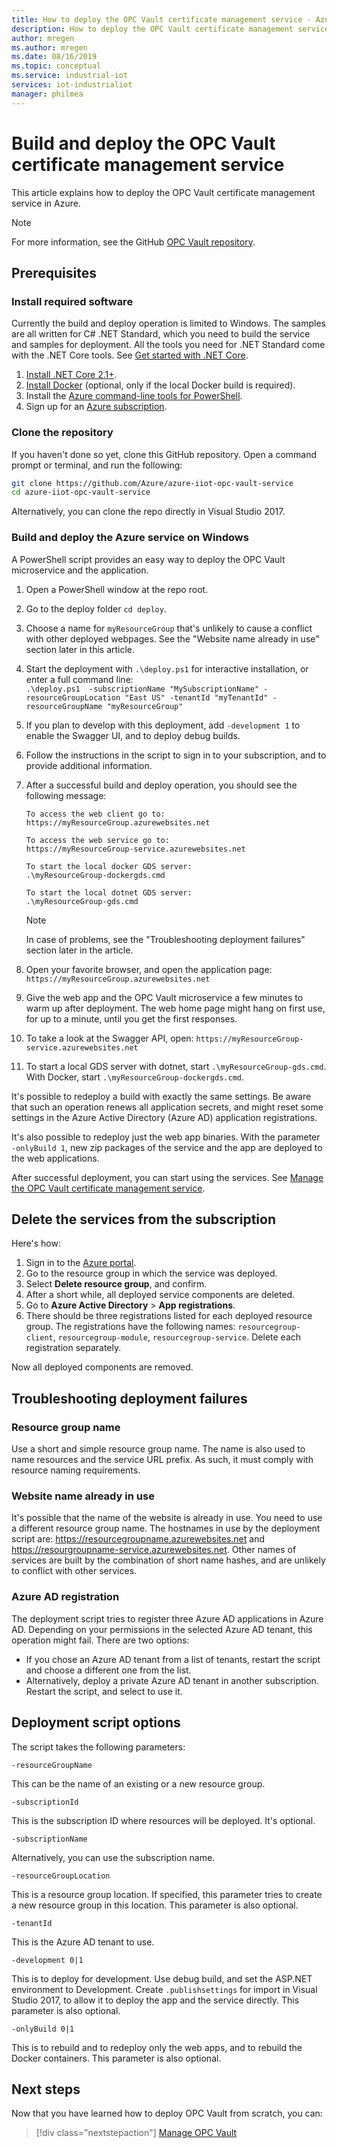 ```yaml
---
title: How to deploy the OPC Vault certificate management service - Azure | Microsoft Docs
description: How to deploy the OPC Vault certificate management service from scratch.
author: mregen
ms.author: mregen
ms.date: 08/16/2019
ms.topic: conceptual
ms.service: industrial-iot
services: iot-industrialiot
manager: philmea
---
```


# Build and deploy the OPC Vault certificate management service

This article explains how to deploy the OPC Vault certificate management service in Azure.

> [!NOTE]
> For more information, see the GitHub [OPC Vault repository](https://github.com/Azure/azure-iiot-opc-vault-service).

## Prerequisites

### Install required software

Currently the build and deploy operation is limited to Windows.
The samples are all written for C# .NET Standard, which you need to build the service and samples for deployment.
All the tools you need for .NET Standard come with the .NET Core tools. See [Get started with .NET Core](https://docs.microsoft.com/dotnet/articles/core/getting-started).

1. [Install .NET Core 2.1+][dotnet-install].
2. [Install Docker][docker-url] (optional, only if the local Docker build is required).
4. Install the [Azure command-line tools for PowerShell][powershell-install].
5. Sign up for an [Azure subscription][azure-free].

### Clone the repository

If you haven't done so yet, clone this GitHub repository. Open a command prompt or terminal, and run the following:

```bash
git clone https://github.com/Azure/azure-iiot-opc-vault-service
cd azure-iiot-opc-vault-service 
```

Alternatively, you can clone the repo directly in Visual Studio 2017.

### Build and deploy the Azure service on Windows

A PowerShell script provides an easy way to deploy the OPC Vault microservice and the application.

1. Open a PowerShell window at the repo root. 
3. Go to the deploy folder `cd deploy`.
3. Choose a name for `myResourceGroup` that's unlikely to cause a conflict with other deployed webpages. See the "Website name already in use" section later in this article.
5. Start the deployment with `.\deploy.ps1` for interactive installation, or enter a full command line:  
`.\deploy.ps1  -subscriptionName "MySubscriptionName" -resourceGroupLocation "East US" -tenantId "myTenantId" -resourceGroupName "myResourceGroup"`
7. If you plan to develop with this deployment, add `-development 1` to enable the Swagger UI, and to deploy debug builds.
6. Follow the instructions in the script to sign in to your subscription, and to provide additional information.
9. After a successful build and deploy operation, you should see the following message:
   ```
   To access the web client go to:
   https://myResourceGroup.azurewebsites.net

   To access the web service go to:
   https://myResourceGroup-service.azurewebsites.net

   To start the local docker GDS server:
   .\myResourceGroup-dockergds.cmd

   To start the local dotnet GDS server:
   .\myResourceGroup-gds.cmd
   ```

   > [!NOTE]
   > In case of problems, see the "Troubleshooting deployment failures" section later in the article.

8. Open your favorite browser, and open the application page: `https://myResourceGroup.azurewebsites.net`
8. Give the web app and the OPC Vault microservice a few minutes to warm up after deployment. The web home page might hang on first use, for up to a minute, until you get the first responses.
11. To take a look at the Swagger API, open: `https://myResourceGroup-service.azurewebsites.net`
13. To start a local GDS server with dotnet, start `.\myResourceGroup-gds.cmd`. With Docker, start `.\myResourceGroup-dockergds.cmd`.

It's possible to redeploy a build with exactly the same settings. Be aware that such an operation renews all application secrets, and might reset some settings in the Azure Active Directory (Azure AD) application registrations.

It's also possible to redeploy just the web app binaries. With the parameter `-onlyBuild 1`, new zip packages of the service and the app are deployed to the web applications.

After successful deployment, you can start using the services. See [Manage the OPC Vault certificate management service](howto-opc-vault-manage.md).

## Delete the services from the subscription

Here's how:

1. Sign in to the [Azure portal](https://portal.azure.com).
2. Go to the resource group in which the service was deployed.
3. Select **Delete resource group**, and confirm.
4. After a short while, all deployed service components are deleted.
5. Go to **Azure Active Directory** > **App registrations**.
6. There should be three registrations listed for each deployed resource group. The registrations have the following names:
`resourcegroup-client`, `resourcegroup-module`, `resourcegroup-service`. Delete each registration separately.

Now all deployed components are removed.

## Troubleshooting deployment failures

### Resource group name

Use a short and simple resource group name. The name is also used to name resources and the service URL prefix. As such, it must comply with resource naming requirements.  

### Website name already in use

It's possible that the name of the website is already in use. You need to use a different resource group name. The hostnames in use by the deployment script are: https://resourcegroupname.azurewebsites.net and https://resourgroupname-service.azurewebsites.net.
Other names of services are built by the combination of short name hashes, and are unlikely to conflict with other services.

### Azure AD registration 

The deployment script tries to register three Azure AD applications in Azure AD. Depending on your permissions in the selected Azure AD tenant, this operation might fail. There are two options:

- If you chose an Azure AD tenant from a list of tenants, restart the script and choose a different one from the list.
- Alternatively, deploy a private Azure AD tenant in another subscription. Restart the script, and select to use it.

## Deployment script options

The script takes the following parameters:


```
-resourceGroupName
```

This can be the name of an existing or a new resource group.

```
-subscriptionId
```


This is the subscription ID where resources will be deployed. It's optional.

```
-subscriptionName
```


Alternatively, you can use the subscription name.

```
-resourceGroupLocation
```


This is a resource group location. If specified, this parameter tries to create a new resource group in this location. This parameter is also optional.


```
-tenantId
```


This is the Azure AD tenant to use. 

```
-development 0|1
```

This is to deploy for development. Use debug build, and set the ASP.NET environment to Development. Create `.publishsettings` for import in Visual Studio 2017, to allow it to deploy the app and the service directly. This parameter is also optional.

```
-onlyBuild 0|1
```

This is to rebuild and to redeploy only the web apps, and to rebuild the Docker containers. This parameter is also optional.

[azure-free]:https://azure.microsoft.com/free/
[powershell-install]:https://azure.microsoft.com/downloads/#powershell
[docker-url]: https://www.docker.com/
[dotnet-install]: https://www.microsoft.com/net/learn/get-started

## Next steps

Now that you have learned how to deploy OPC Vault from scratch, you can:

> [!div class="nextstepaction"]
> [Manage OPC Vault](howto-opc-vault-manage.md)
